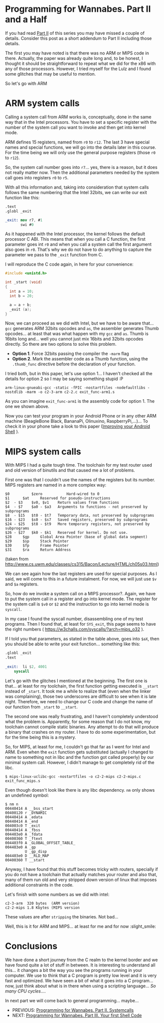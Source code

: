 # Programming for Wannabes. Part II and a Half

If you had read [Part II](part-02.md) of this series you may have missed a couple of details. Consider this post as a short addendum to Part II including those details. 


The first you may have noted is that there was no ARM or MIPS code in there. Actually, the paper was already quite long and, to be honest, I thought it should be straightforward to repeat what we did for the x86 with any of those processors. However, I tried myself for the Lulz and I found some glitches that may be useful to mention.

So let's go with ARM

# ARM system calls
Calling a system call from ARM works is, conceptually, done in the same way that in the Intel processors. You have to set a specific register with the number of the system call you want to invoke and then get into kernel mode.

ARM defines 15 registers, named from `r0` to `r12`. The last 3 have special names and special functions, we will go into the details later in this course. For the time being we will only use the general purpose registers (those `r0` to `r12`).

So, the system call number goes into `r7`... yes, there is a reason, but it does not really matter now. Then the additional parameters needed by the system call goes into registers `r0` to `r5`.

With all this information and, taking into consideration that system calls follows the same numbering that the Intel 32bits, we can write our exit function like this:

```nasm
.text
.globl _exit

_exit: mov r7, #1
       swi #0

```

As it happened with the Intel processor, the kernel follows the default processor C ABI. This means that when you call a C function, the first parameter goes int `r0` and when you call a system call the first argument also goes in `r0`. That's why we do not have to do anything to capture the parameter we pass to the `_exit` function from C.

I will reproduce the C code again, in here for your convenience:

```C
#include <unistd.h>

int _start (void)
{
  int a = 10;
  int b = 20;

  a = a + b;
  _exit (a);
}

```

Now, we can proceed as we did with Intel, but we have to be aware that... `gcc` generates ARM 32bits opcodes and `as`, the assembler generates Thumb opcodes... at least that was what happen with my `gcc` and `as`. Thumb is 16bits long and... well you cannot just mix 16bits and 32bits opcodes directly. So there are two options to solve this problem.

* **Option 1**. Force 32bits passing the compiler the `-marm` flag
* **Option 2**. Mark the assembler code as a Thumb function, using the `.thumb_func` directive before the declaration of your function.

I tried both, but in this paper, let's use option 1... I haven't checked all the details for option 2 so I may be saying something stupid :P

```
arm-linux-gnueabi-gcc -static -fPIC -nostartfiles -nodefaultlibs -nostdlib -marm -o c2-3-arm c2-2.c exit_func-arm1.s
```

As you can imagine `exit_func-arm1` is the assembly code for option 1. The one we shown above.

Now you can test your program in your Android Phone or in any other ARM machine (BeagleBone Black, BananaPi, Olinuxino, RaspberryPi,...)... To check it in your phone take a look to this paper ([Improving your Android Shell](https://0x00sec.org/t/improving-your-android-shell/886) ).

# MIPS system calls
With MIPS I had a quite tough time. The toolchain for my test router used and old version of binutils and that caused me a lot of problems.

First one was that I couldn't use the names of the registers but its number. MIPS registers are named in a more complex way:


    $0	      	$zero	        Hard-wired to 0
    $1		$at		Reserved for pseudo-instructions
    $2  - $3	$v0, $v1	Return values from functions
    $4  - $7	$a0 - $a3	Arguments to functions - not preserved by subprograms
    $8  - $15	$t0 - $t7	Temporary data, not preserved by subprograms
    $16 - $23	$s0 - $s7	Saved registers, preserved by subprograms
    $24 - $25	$t8 - $t9	More temporary registers, not preserved by subprograms
    $26 - $27	$k0 - $k1	Reserved for kernel. Do not use.
    $28		$gp		Global Area Pointer (base of global data segment)
    $29		$sp		Stack Pointer
    $30		$fp		Frame Pointer
    $31		$ra		Return Address

(taken from http://www.cs.uwm.edu/classes/cs315/Bacon/Lecture/HTML/ch05s03.html)

We can see again how the last registers are used for special purposes. As I said, we will come to this in a future instalment. For now, we will just use `$v` and `$a` registers.

So, how do we invoke a system call on a MIPS processor?. Again, we have to put the system call in a register and go into kernel mode. The register for the system call is `$v0` or `$2` and the instruction to go into kernel mode is `syscall`.

In my case I found the syscall number, disassembling one of my test programs. Then I found that, at least for `SYS_exit`, this page seems to have the right numbers ( https://w3challs.com/syscalls/?arch=mips_o32 ).

If I told you that parameters, as stated in the table above, goes into `$aX`, then you should be able to write your exit function... something like this:

```nasm
.globl _exit
.text
	
_exit:  li $2, 4001
	syscall
```

Let's go with the glitches I mentioned at the beginning. The first one is that... at least for my toolchain, the first function getting executed is `__start` instead of `_start`. It took me a while to realize that (even when the linker was complaining), those two underscores are difficult to see when it is late night. Therefore, we need to change our C code and change the name of our function from `_start` to `__start`.

The second one was really frustrating, and I haven't completely understood what the problem is. Apparently, for some reason that I do not know, my toolchain cannot compile static binaries. Any attempt to do that will produce a binary that crashes on my router. I have to do some experimentation, but for the time being this is a mystery.

So, for MIPS, at least for me, I couldn't go that far as I went for Intel and ARM. Even when the `exit` function gets substituted (actually I changed to name to something not in libc and the function got called properly) by our minimal system call. However, I didn't manage to get completely rid of the libc.

`$ mips-linux-uclibc-gcc -nostartfiles -o c2-2-mips c2-2-mips.c exit_func_mips.s`

Even though doesn't look like there is any libc dependency. `nm` only shows an undefined symbol:

```
$ nm n
00440414 A __bss_start
00400120 r _DYNAMIC
00440414 A _edata
00440414 A _end
004003c0 T _exit
00440414 A _fbss
004403e0 A _fdata
00400360 T _ftext
004403f0 A _GLOBAL_OFFSET_TABLE_
004483e0 A _gp
         U _gp_disp
004403e0 D __RLD_MAP
00400360 T __start
```

Anyway, I have found that this stuff becomes tricky with routers, specially if you do not have a toolchain that actually matches your router and also that, many of them run old and very stripped down version of linux that imposes additional constraints in the code.

Let's finish with some numbers as we did with intel:

    c2-3-arm  320 bytes  (ARM version)
    c2-2-mips 1.8 Kbytes (MIPS version

These values are after `stripping` the binaries. Not bad...

Well, this is it for ARM and MIPS... at least for me and for now :slight_smile: 

# Conclusions
We have done a short journey from the C realm to the kernel border and we have found quite a lot of stuff in between. It is interesting to understand all this... it changes a bit the way you see the programs running in your computer. We use to think that a C program is pretty low level and it is very fast and optimized. We have seen a bit of what it goes into a C program... now, just think about what is in there when using a scripting language... _So many CPU cycles_....

In next part we will come back to general programming... maybe...

* PREVIOUS: [Programming for Wannabes. Part II. Systemcalls](part-02.md)
* NEXT: [Programming for Wannabes. Part III. Your first Shell Code](part-03.md)
